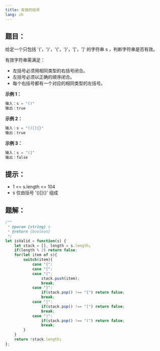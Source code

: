 ```yaml
---
title: 有效的括号
lang: zh
---
```


## 题目：

给定一个只包括 '('，')'，'{'，'}'，'['，']' 的字符串 s ，判断字符串是否有效。

有效字符串需满足：

* 左括号必须用相同类型的右括号闭合。
* 左括号必须以正确的顺序闭合。
* 每个右括号都有一个对应的相同类型的左括号。

**示例 1：**
```ts
输入：s = "()"
输出：true
```
**示例 2：**
```ts
输入：s = "()[]{}"
输出：true
```
**示例 3：**
```ts
输入：s = "(]"
输出：false
```

## 提示：
* 1 <= s.length <= 104
* s 仅由括号 '()[]{}' 组成

## 题解：
```ts
/**
 * @param {string} s
 * @return {boolean}
 */
let isValid = function(s) {
    let stack = [], length = s.length;
    if(length % 2) return false;
    for(let item of s){
        switch(item){
            case "{":
            case "[":
            case "(":
                stack.push(item);
                break;
            case "}":
                if(stack.pop() !== "{") return false;
                break;
            case "]":
                if(stack.pop() !== "[") return false;
                break;
            case ")":
                if(stack.pop() !== "(") return false;
                break;
        }
    }
    return !stack.length;
};
```
